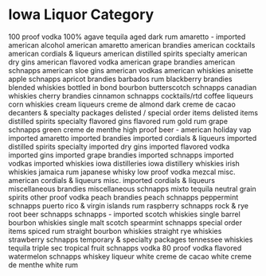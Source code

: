 # Iowa Liquor Category

100 proof vodka
100% agave tequila
aged dark rum
amaretto - imported
american alcohol
american amaretto
american brandies
american cocktails
american cordials & liqueurs
american distilled spirits specialty
american dry gins
american flavored vodka
american grape brandies
american schnapps
american sloe gins
american vodkas
american whiskies
anisette
apple schnapps
apricot brandies
barbados rum
blackberry brandies
blended whiskies
bottled in bond bourbon
butterscotch schnapps
canadian whiskies
cherry brandies
cinnamon schnapps
cocktails/rtd
coffee liqueurs
corn whiskies
cream liqueurs
creme de almond
dark creme de cacao
decanters & specialty packages
delisted / special order items
delisted items
distilled spirits specialty
flavored gins
flavored rum
gold rum
grape schnapps
green creme de menthe
high proof beer - american
holiday vap
imported amaretto
imported brandies
imported cordials & liqueurs
imported distilled spirits specialty
imported dry gins
imported flavored vodka
imported gins
imported grape brandies
imported schnapps
imported vodkas
imported whiskies
iowa distilleries
iowa distillery whiskies
irish whiskies
jamaica rum
japanese whisky
low proof vodka
mezcal
misc. american cordials & liqueurs
misc. imported cordials & liqueurs
miscellaneous  brandies
miscellaneous schnapps
mixto tequila
neutral grain spirits
other proof vodka
peach brandies
peach schnapps
peppermint schnapps
puerto rico & virgin islands rum
raspberry schnapps
rock & rye
root beer schnapps
schnapps - imported
scotch whiskies
single barrel bourbon whiskies
single malt scotch
spearmint schnapps
special order items
spiced rum
straight bourbon whiskies
straight rye whiskies
strawberry schnapps
temporary & specialty packages
tennessee whiskies
tequila
triple sec
tropical fruit schnapps
vodka 80 proof
vodka flavored
watermelon schnapps
whiskey liqueur
white creme de cacao
white creme de menthe
white rum